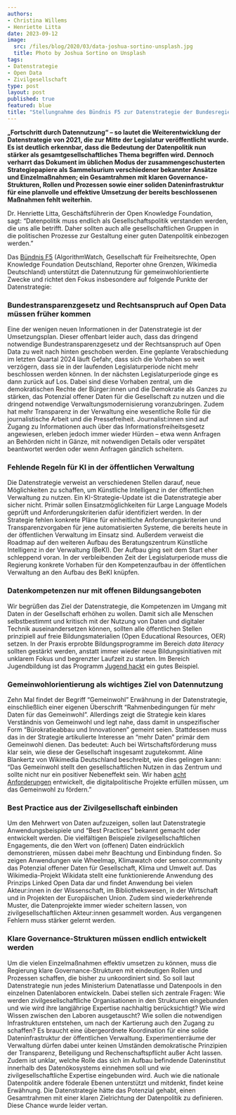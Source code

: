 ```yaml
---
authors:
- Christina Willems
- Henriette Litta
date: 2023-09-12
image:
  src: /files/blog/2020/03/data-joshua-sortino-unsplash.jpg
  title: Photo by Joshua Sortino on Unsplash
tags:
- Datenstrategie
- Open Data
- Zivilgesellschaft
type: post
layout: post
published: true
featured: blue
title: "Stellungnahme des Bündnis F5 zur Datenstrategie der Bundesregierung"
---
```


**„Fortschritt durch Datennutzung“ – so lautet die Weiterentwicklung der Datenstrategie von 2021, die zur Mitte der Legislatur veröffentlicht wurde. Es ist deutlich erkennbar, dass die Bedeutung der Datenpolitik nun stärker als gesamtgesellschaftliches Thema begriffen wird. Dennoch verharrt das Dokument im üblichen Modus der zusammengeschusterten Strategiepapiere als Sammelsurium verschiedener bekannter Ansätze und Einzelmaßnahmen; ein Gesamtrahmen mit klaren Governance-Strukturen, Rollen und Prozessen sowie einer soliden Dateninfrastruktur für eine planvolle und effektive Umsetzung der bereits beschlossenen Maßnahmen fehlt weiterhin.**

Dr. Henriette Litta, Geschäftsführerin der Open Knowledge Foundation, sagt: “Datenpolitik muss endlich als Gesellschaftspolitik verstanden werden, die uns alle betrifft. Daher sollten auch alle gesellschaftlichen Gruppen in die politischen Prozesse zur Gestaltung einer guten Datenpolitik einbezogen werden.”

Das [Bündnis F5](https://buendnis-f5.de/) (AlgorithmWatch, Gesellschaft für Freiheitsrechte, Open Knowledge Foundation Deutschland, Reporter ohne Grenzen, Wikimedia Deutschland) unterstützt die Datennutzung für gemeinwohlorientierte Zwecke und richtet den Fokus insbesondere auf folgende Punkte der Datenstrategie:

### Bundestransparenzgesetz und Rechtsanspruch auf Open Data müssen früher kommen ###

Eine der wenigen neuen Informationen in der Datenstrategie ist der Umsetzungsplan. Dieser offenbart leider auch, dass das dringend notwendige Bundestransparenzgesetz und der Rechtsanspruch auf Open Data zu weit nach hinten geschoben werden. Eine geplante Verabschiedung im letzten Quartal 2024 läuft Gefahr, dass sich die Vorhaben so weit verzögern, dass sie in der laufenden Legislaturperiode nicht mehr beschlossen werden können. In der nächsten Legislaturperiode ginge es dann zurück auf Los. Dabei sind diese Vorhaben zentral, um die demokratischen Rechte der Bürger:innen und die Demokratie als Ganzes zu stärken, das Potenzial offener Daten für die Gesellschaft zu nutzen und die dringend notwendige Verwaltungsmodernisierung voranzubringen. Zudem hat mehr Transparenz in der Verwaltung eine wesentliche Rolle für die journalistische Arbeit und die Pressefreiheit. Journalist:innen sind auf Zugang zu Informationen auch über das Informationsfreiheitsgesetz angewiesen, erleben jedoch immer wieder Hürden – etwa wenn Anfragen an  Behörden nicht in Gänze, mit notwendigen Details oder verspätet beantwortet werden oder wenn Anfragen gänzlich scheitern. 

### Fehlende Regeln für KI in der öffentlichen Verwaltung ###

Die Datenstrategie verweist an verschiedenen Stellen darauf, neue Möglichkeiten zu schaffen, um Künstliche Intelligenz in der öffentlichen Verwaltung zu nutzen. Ein KI-Strategie-Update ist die Datenstrategie aber sicher nicht. Primär sollen Einsatzmöglichkeiten für Large Language Models geprüft und Anforderungskriterien dafür identifiziert werden. In der Strategie fehlen konkrete Pläne für einheitliche Anforderungskriterien und Transparenzvorgaben für jene automatisierten Systeme, die bereits heute in der öffentlichen Verwaltung im Einsatz sind. Außerdem verweist die Roadmap auf den weiteren Aufbau des Beratungszentrum Künstliche Intelligenz in der Verwaltung (BeKI). Der Aufbau ging seit dem Start eher schleppend voran. In der verbleibenden Zeit der Legislaturperiode muss die Regierung konkrete Vorhaben für den Kompetenzaufbau in der öffentlichen Verwaltung an den Aufbau des BeKI knüpfen.

### Datenkompetenzen nur mit offenen Bildungsangeboten ###

Wir begrüßen das Ziel der Datenstrategie, die Kompetenzen im Umgang mit Daten in der Gesellschaft erhöhen zu wollen. Damit sich alle Menschen selbstbestimmt und kritisch mit der Nutzung von Daten und digitaler Technik auseinandersetzen können, sollten alle öffentlichen Stellen prinzipiell auf freie Bildungsmaterialien (Open Educational Resources, OER) setzen. In der Praxis erprobte Bildungsprogramme im Bereich *data literacy* sollten gestärkt werden, anstatt immer wieder neue Bildungsinitiativen mit unklarem Fokus und begrenzter Laufzeit zu starten. Im Bereich Jugendbildung ist das Programm [Jugend hackt](https://jugendhackt.org/) ein gutes Beispiel. 

### Gemeinwohlorientierung als wichtiges Ziel von Datennutzung ###

Zehn Mal findet der Begriff “Gemeinwohl” Erwähnung in der Datenstrategie, einschließlich einer eigenen Überschrift “Rahmenbedingungen für mehr Daten für das Gemeinwohl”. Allerdings zeigt die Strategie kein klares Verständnis von Gemeinwohl und legt nahe, dass damit in unspezifischer Form “Bürokratieabbau und Innovationen” gemeint seien. Stattdessen muss das in der Strategie artikulierte Interesse an “mehr Daten” primär dem Gemeinwohl dienen. Das bedeutet: Auch bei Wirtschaftsförderung muss klar sein, wie diese der Gesellschaft insgesamt zugutekommt. Aline Blankertz von Wikimedia Deutschland beschreibt, wie dies gelingen kann: “Das Gemeinwohl stellt den gesellschaftlichen Nutzen in das Zentrum und sollte nicht nur ein positiver Nebeneffekt sein. Wir haben [acht Anforderungen](https://www.wikimedia.de/gemeinwohl-in-der-digitalpolitik/) entwickelt, die digitalpolitische Projekte erfüllen müssen, um das Gemeinwohl zu fördern.”

### Best Practice aus der Zivilgesellschaft einbinden ###

Um den Mehrwert von Daten aufzuzeigen, sollen laut Datenstrategie Anwendungsbeispiele und “Best Practices” bekannt gemacht oder entwickelt werden. Die vielfältigen Beispiele zivilgesellschaftlichen Engagements, die den Wert von (offenen) Daten eindrücklich demonstrieren, müssen dabei mehr Beachtung und Einbindung finden. So zeigen Anwendungen wie Wheelmap, Klimawatch oder sensor.community das Potenzial offener Daten für Gesellschaft, Klima und Umwelt auf. Das Wikimedia-Projekt Wikidata stellt eine funktionierende Anwendung des Prinzips Linked Open Data dar und findet Anwendung bei vielen Akteur:innen in der Wissenschaft, im Bibliothekswesen, in der Wirtschaft und in Projekten der Europäischen Union. Zudem sind wiederkehrende Muster, die Datenprojekte immer wieder scheitern lassen, von zivilgesellschaftlichen Akteur:innen gesammelt worden. Aus vergangenen Fehlern muss stärker gelernt werden.

### Klare Governance-Strukturen müssen endlich entwickelt werden ###

Um die vielen Einzelmaßnahmen effektiv umsetzen zu können, muss die Regierung klare Governance-Strukturen mit eindeutigen Rollen und Prozessen schaffen, die bisher zu unkoordiniert sind. So soll laut Datenstrategie nun jedes Ministerium Datenatlasse und Datenpools in den einzelnen Datenlaboren entwickeln. Dabei stellen sich zentrale Fragen: Wie werden zivilgesellschaftliche Organisationen in den Strukturen eingebunden und wie wird ihre langjährige Expertise nachhaltig berücksichtigt? Wie wird Wissen zwischen den Laboren ausgetauscht? Wie sollen die notwendigen Infrastrukturen entstehen, um nach der Kartierung auch den Zugang zu schaffen? Es braucht eine übergeordnete Koordination für eine solide Dateninfrastruktur der öffentlichen Verwaltung. Experimentierräume der Verwaltung dürfen dabei unter keinen Umständen demokratische Prinzipien der Transparenz, Beteiligung und Rechenschaftspflicht außer Acht lassen. Zudem ist unklar, welche Rolle das sich im Aufbau befindende Dateninstitut innerhalb des Datenökosystems einnehmen soll und wie zivilgesellschaftliche Expertise eingebunden wird. Auch wie die nationale Datenpolitik andere föderale Ebenen unterstützt und mitdenkt, findet keine Erwähnung. Die Datenstrategie hätte das Potenzial gehabt, einen Gesamtrahmen mit einer klaren Zielrichtung der Datenpolitik zu definieren. Diese Chance wurde leider vertan. 

